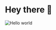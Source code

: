 # Hey there :wave:

<img src="https://raw.githubusercontent.com/sagar-viradiya/sagar-viradiya/master/resources/banner.png" alt="Hello world">




